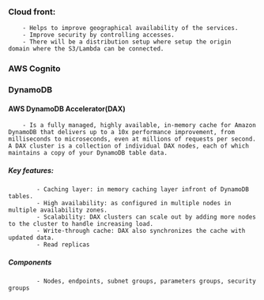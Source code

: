 

### Cloud front:
		- Helps to improve geographical availability of the services.
		- Improve security by controlling accesses.
		- There will be a distribution setup where setup the origin  domain where the S3/Lambda can be connected.


### AWS Cognito


### DynamoDB
#### AWS DynamoDB Accelerator(DAX)
		- Is a fully managed, highly available, in-memory cache for Amazon DynamoDB that delivers up to a 10x performance improvement, from milliseconds to microseconds, even at millions of requests per second. A DAX cluster is a collection of individual DAX nodes, each of which maintains a copy of your DynamoDB table data.
##### Key features:
			- Caching layer: in memory caching layer infront of DynamoDB tables.
			- High availability: as configured in multiple nodes in multiple availability zones.
			- Scalability: DAX clusters can scale out by adding more nodes to the cluster to handle increasing load.
			- Write-through cache: DAX also synchronizes the cache with updated data.
			- Read replicas
##### Components
			- Nodes, endpoints, subnet groups, parameters groups, security groups




